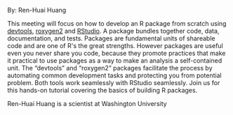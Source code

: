 By: Ren-Huai Huang

This meeting will focus on how to develop an R package from scratch using [devtools](https://cran.r-project.org/package=devtools), [roxygen2](https://cran.r-project.org/package=roxygen2) and [RStudio](https://www.rstudio.com/). A package bundles together code, data, documentation, and tests. Packages are fundamental units of shareable code and are one of R's the great strengths. However packages are useful even you never share you code, because they promote practices that make it practical to use packages as a way to make an analysis a self-contained unit. The “devtools” and “roxygen2” packages facilitate the process by automating common development tasks and protecting you from potential problem. Both tools work seamlessly with RStudio seamlessly. Join us for this hands-on tutorial covering the basics of building R packages.

Ren-Huai Huang is a scientist at Washington University
